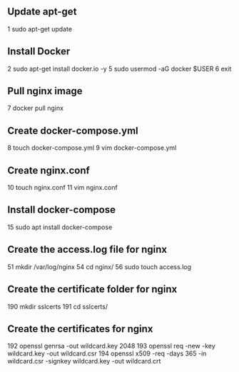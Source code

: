 ## Update apt-get
1  sudo apt-get update

## Install Docker
2  sudo apt-get install docker.io -y
5  sudo usermod -aG docker $USER
6  exit

## Pull nginx image
7  docker pull nginx

## Create docker-compose.yml
8  touch docker-compose.yml
9  vim docker-compose.yml 

## Create nginx.conf
10  touch nginx.conf
11  vim nginx.conf 

## Install docker-compose
15  sudo apt install docker-compose

## Create the access.log file for nginx
51  mkdir /var/log/nginx
54  cd nginx/
56  sudo touch access.log

## Create the certificate folder for nginx
190  mkdir sslcerts
191  cd sslcerts/

## Create the certificates for nginx
192  openssl genrsa -out wildcard.key 2048
193  openssl req -new -key wildcard.key -out wildcard.csr
194  openssl x509 -req -days 365 -in wildcard.csr -signkey wildcard.key -out wildcard.crt